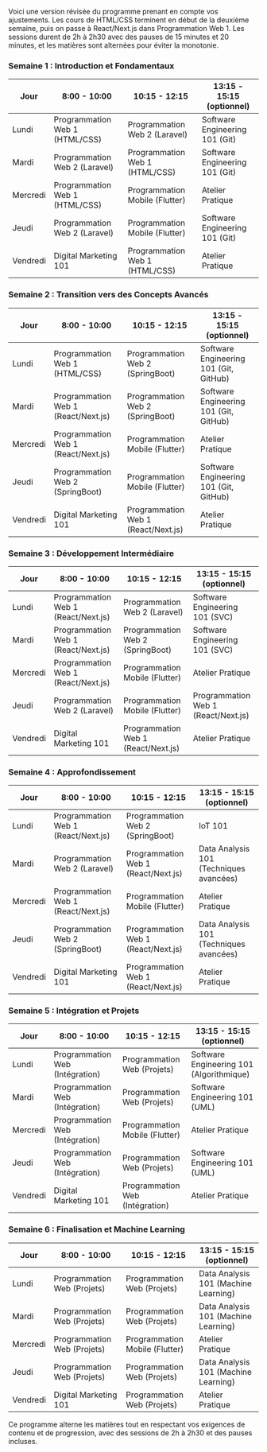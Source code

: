 Voici une version révisée du programme prenant en compte vos ajustements. Les cours de HTML/CSS terminent en début de la deuxième semaine, puis on passe à React/Next.js dans Programmation Web 1. Les sessions durent de 2h à 2h30 avec des pauses de 15 minutes et 20 minutes, et les matières sont alternées pour éviter la monotonie.

### Semaine 1 : Introduction et Fondamentaux

| Jour       | 8:00 - 10:00                         | 10:15 - 12:15                         | 13:15 - 15:15 (optionnel)              |
|------------|--------------------------------------|---------------------------------------|----------------------------------------|
| Lundi      | Programmation Web 1 (HTML/CSS)       | Programmation Web 2 (Laravel)         | Software Engineering 101 (Git)         |
| Mardi      | Programmation Web 2 (Laravel)        | Programmation Web 1 (HTML/CSS)        | Software Engineering 101 (Git)         |
| Mercredi   | Programmation Web 1 (HTML/CSS)       | Programmation Mobile (Flutter)        | Atelier Pratique                       |
| Jeudi      | Programmation Web 2 (Laravel)        | Programmation Mobile (Flutter)        | Software Engineering 101 (Git)         |
| Vendredi   | Digital Marketing 101                | Programmation Web 1 (HTML/CSS)        | Atelier Pratique                       |

### Semaine 2 : Transition vers des Concepts Avancés

| Jour       | 8:00 - 10:00                         | 10:15 - 12:15                         | 13:15 - 15:15 (optionnel)              |
|------------|--------------------------------------|---------------------------------------|----------------------------------------|
| Lundi      | Programmation Web 1 (HTML/CSS)       | Programmation Web 2 (SpringBoot)      | Software Engineering 101 (Git, GitHub) |
| Mardi      | Programmation Web 1 (React/Next.js)  | Programmation Web 2 (SpringBoot)      | Software Engineering 101 (Git, GitHub) |
| Mercredi   | Programmation Web 1 (React/Next.js)  | Programmation Mobile (Flutter)        | Atelier Pratique                       |
| Jeudi      | Programmation Web 2 (SpringBoot)     | Programmation Mobile (Flutter)        | Software Engineering 101 (Git, GitHub) |
| Vendredi   | Digital Marketing 101                | Programmation Web 1 (React/Next.js)   | Atelier Pratique                       |

### Semaine 3 : Développement Intermédiaire

| Jour       | 8:00 - 10:00                         | 10:15 - 12:15                         | 13:15 - 15:15 (optionnel)              |
|------------|--------------------------------------|---------------------------------------|----------------------------------------|
| Lundi      | Programmation Web 1 (React/Next.js)  | Programmation Web 2 (Laravel)         | Software Engineering 101 (SVC)         |
| Mardi      | Programmation Web 1 (React/Next.js)  | Programmation Web 2 (SpringBoot)      | Software Engineering 101 (SVC)         |
| Mercredi   | Programmation Web 1 (React/Next.js)  | Programmation Mobile (Flutter)        | Atelier Pratique                       |
| Jeudi      | Programmation Web 2 (Laravel)        | Programmation Mobile (Flutter)        | Programmation Web 1 (React/Next.js)    |
| Vendredi   | Digital Marketing 101                | Programmation Web 1 (React/Next.js)   | Atelier Pratique                       |

### Semaine 4 : Approfondissement

| Jour       | 8:00 - 10:00                         | 10:15 - 12:15                         | 13:15 - 15:15 (optionnel)              |
|------------|--------------------------------------|---------------------------------------|----------------------------------------|
| Lundi      | Programmation Web 1 (React/Next.js)  | Programmation Web 2 (SpringBoot)      | IoT 101                                |
| Mardi      | Programmation Web 2 (Laravel)        | Programmation Web 1 (React/Next.js)   | Data Analysis 101 (Techniques avancées)|
| Mercredi   | Programmation Web 1 (React/Next.js)  | Programmation Mobile (Flutter)        | Atelier Pratique                       |
| Jeudi      | Programmation Web 2 (SpringBoot)     | Programmation Web 1 (React/Next.js)   | Data Analysis 101 (Techniques avancées)|
| Vendredi   | Digital Marketing 101                | Programmation Web 1 (React/Next.js)   | Atelier Pratique                       |

### Semaine 5 : Intégration et Projets

| Jour       | 8:00 - 10:00                         | 10:15 - 12:15                         | 13:15 - 15:15 (optionnel)              |
|------------|--------------------------------------|---------------------------------------|----------------------------------------|
| Lundi      | Programmation Web (Intégration)      | Programmation Web (Projets)           | Software Engineering 101 (Algorithmique)|
| Mardi      | Programmation Web (Intégration)      | Programmation Web (Projets)           | Software Engineering 101 (UML)         |
| Mercredi   | Programmation Web (Intégration)      | Programmation Mobile (Flutter)        | Atelier Pratique                       |
| Jeudi      | Programmation Web (Intégration)      | Programmation Web (Projets)           | Software Engineering 101 (UML)         |
| Vendredi   | Digital Marketing 101                | Programmation Web (Intégration)       | Atelier Pratique                       |

### Semaine 6 : Finalisation et Machine Learning

| Jour       | 8:00 - 10:00                         | 10:15 - 12:15                         | 13:15 - 15:15 (optionnel)              |
|------------|--------------------------------------|---------------------------------------|----------------------------------------|
| Lundi      | Programmation Web (Projets)          | Programmation Web (Projets)           | Data Analysis 101 (Machine Learning)   |
| Mardi      | Programmation Web (Projets)          | Programmation Web (Projets)           | Data Analysis 101 (Machine Learning)   |
| Mercredi   | Programmation Web (Projets)          | Programmation Mobile (Flutter)        | Atelier Pratique                       |
| Jeudi      | Programmation Web (Projets)          | Programmation Web (Projets)           | Data Analysis 101 (Machine Learning)   |
| Vendredi   | Digital Marketing 101                | Programmation Web (Projets)           | Atelier Pratique                       |

Ce programme alterne les matières tout en respectant vos exigences de contenu et de progression, avec des sessions de 2h à 2h30 et des pauses incluses.
